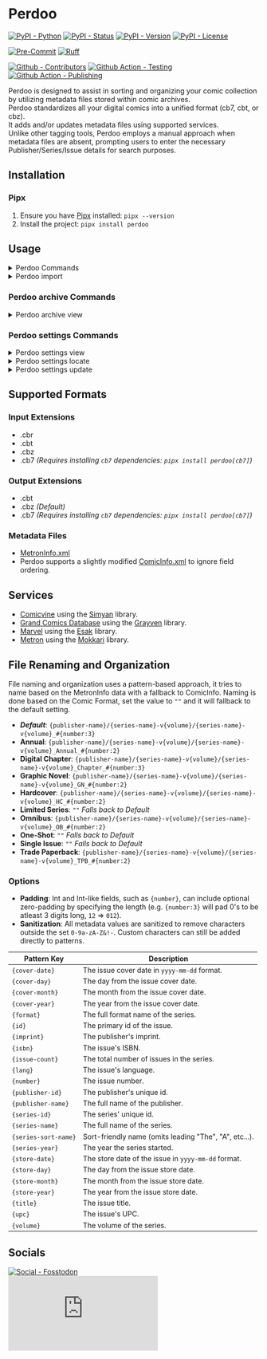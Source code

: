 # Perdoo

[![PyPI - Python](https://img.shields.io/pypi/pyversions/Perdoo.svg?logo=PyPI&label=Python&style=flat-square)](https://pypi.python.org/pypi/Perdoo/)
[![PyPI - Status](https://img.shields.io/pypi/status/Perdoo.svg?logo=PyPI&label=Status&style=flat-square)](https://pypi.python.org/pypi/Perdoo/)
[![PyPI - Version](https://img.shields.io/pypi/v/Perdoo.svg?logo=PyPI&label=Version&style=flat-square)](https://pypi.python.org/pypi/Perdoo/)
[![PyPI - License](https://img.shields.io/pypi/l/Perdoo.svg?logo=PyPI&label=License&style=flat-square)](https://opensource.org/licenses/MIT)

[![Pre-Commit](https://img.shields.io/badge/pre--commit-enabled-informational?logo=pre-commit&style=flat-square)](https://github.com/pre-commit/pre-commit)
[![Ruff](https://img.shields.io/badge/ruff-enabled-informational?logo=ruff&style=flat-square)](https://github.com/astral-sh/ruff)

[![Github - Contributors](https://img.shields.io/github/contributors/Buried-In-Code/Perdoo.svg?logo=Github&label=Contributors&style=flat-square)](https://github.com/Buried-In-Code/Perdoo/graphs/contributors)
[![Github Action - Testing](https://img.shields.io/github/actions/workflow/status/Buried-In-Code/Perdoo/testing.yaml?branch=main&logo=Github&label=Testing&style=flat-square)](https://github.com/Buried-In-Code/Perdoo/actions/workflows/testing.yaml)
[![Github Action - Publishing](https://img.shields.io/github/actions/workflow/status/Buried-In-Code/Perdoo/publishing.yaml?branch=main&logo=Github&label=Publishing&style=flat-square)](https://github.com/Buried-In-Code/Perdoo/actions/workflows/publishing.yaml)


Perdoo is designed to assist in sorting and organizing your comic collection by utilizing metadata files stored within comic archives.\
Perdoo standardizes all your digital comics into a unified format (cb7, cbt, or cbz).\
It adds and/or updates metadata files using supported services.\
Unlike other tagging tools, Perdoo employs a manual approach when metadata files are absent, prompting users to enter the necessary Publisher/Series/Issue details for search purposes.

## Installation

### Pipx

1. Ensure you have [Pipx](https://pipx.pypa.io/stable/) installed: `pipx --version`
2. Install the project: `pipx install perdoo`

## Usage

<details><summary>Perdoo Commands</summary>

  <!-- RICH-CODEX hide_command: true -->
  ![`uv run Perdoo --help`](docs/img/perdoo-commands.svg)

</details>
<details><summary>Perdoo import</summary>

  <!-- RICH-CODEX hide_command: true -->
  ![`uv run Perdoo import --help`](docs/img/perdoo-import.svg)

</details>

### Perdoo archive Commands

<details><summary>Perdoo archive view</summary>

  <!-- RICH-CODEX hide_command: true -->
  ![`uv run Perdoo archive view --help`](docs/img/perdoo-archive-view.svg)

</details>

### Perdoo settings Commands

<details><summary>Perdoo settings view</summary>

  <!-- RICH-CODEX hide_command: true -->
  ![`uv run Perdoo settings view --help`](docs/img/perdoo-settings-view.svg)

</details>
<details><summary>Perdoo settings locate</summary>

  <!-- RICH-CODEX hide_command: true -->
  ![`uv run Perdoo settings locate --help`](docs/img/perdoo-settings-locate.svg)

</details>
<details><summary>Perdoo settings update</summary>

  <!-- RICH-CODEX hide_command: true -->
  ![`uv run Perdoo settings update --help`](docs/img/perdoo-settings-update.svg)

</details>

## Supported Formats

### Input Extensions

- .cbr
- .cbt
- .cbz
- .cb7 _(Requires installing `cb7` dependencies: `pipx install perdoo[cb7]`)_

### Output Extensions

- .cbt
- .cbz _(Default)_
- .cb7 _(Requires installing `cb7` dependencies: `pipx install perdoo[cb7]`)_

### Metadata Files

- [MetronInfo.xml](https://github.com/Metron-Project/metroninfo)
- Perdoo supports a slightly modified [ComicInfo.xml](https://github.com/anansi-project/comicinfo) to ignore field ordering.

## Services

- [Comicvine](https://comicvine.gamespot.com) using the [Simyan](https://github.com/Metron-Project/Simyan) library.
- [Grand Comics Database](https://www.comics.org) using the [Grayven](https://github.com/Buried-In-Code/Grayven) library.
- [Marvel](https://www.marvel.com/comics) using the [Esak](https://github.com/Metron-Project/Esak) library.
- [Metron](https://metron.cloud) using the [Mokkari](https://github.com/Metron-Project/Mokkari) library.

## File Renaming and Organization

File naming and organization uses a pattern-based approach, it tries to name based on the MetronInfo data with a fallback to ComicInfo.
Naming is done based on the Comic Format, set the value to `""` and it will fallback to the default setting.

- **_Default_**: `{publisher-name}/{series-name}-v{volume}/{series-name}-v{volume}_#{number:3}`
- **Annual**: `{publisher-name}/{series-name}-v{volume}/{series-name}-v{volume}_Annual_#{number:2}`
- **Digital Chapter**: `{publisher-name}/{series-name}-v{volume}/{series-name}-v{volume}_Chapter_#{number:3}`
- **Graphic Novel**: `{publisher-name}/{series-name}-v{volume}/{series-name}-v{volume}_GN_#{number:2}`
- **Hardcover**: `{publisher-name}/{series-name}-v{volume}/{series-name}-v{volume}_HC_#{number:2}`
- **Limited Series**: `""` _Falls back to Default_
- **Omnibus**: `{publisher-name}/{series-name}-v{volume}/{series-name}-v{volume}_OB_#{number:2}`
- **One-Shot**: `""` _Falls back to Default_
- **Single Issue**: `""` _Falls back to Default_
- **Trade Paperback**: `{publisher-name}/{series-name}-v{volume}/{series-name}-v{volume}_TPB_#{number:2}`

### Options

- **Padding**: Int and Int-like fields, such as `{number}`, can include optional zero-padding by specifying the length (e.g. `{number:3}` will pad 0's to be atleast 3 digits long, `12` => `012`).
- **Sanitization**: All metadata values are sanitized to remove characters outside the set `0-9a-zA-Z&!-`. Custom characters can still be added directly to patterns.

| Pattern Key          | Description                                            |
| -------------------- | ------------------------------------------------------ |
| `{cover-date}`       | The issue cover date in `yyyy-mm-dd` format.           |
| `{cover-day}`        | The day from the issue cover date.                     |
| `{cover-month}`      | The month from the issue cover date.                   |
| `{cover-year}`       | The year from the issue cover date.                    |
| `{format}`           | The full format name of the series.                    |
| `{id}`               | The primary id of the issue.                           |
| `{imprint}`          | The publisher's imprint.                               |
| `{isbn}`             | The issue's ISBN.                                      |
| `{issue-count}`      | The total number of issues in the series.              |
| `{lang}`             | The issue's language.                                  |
| `{number}`           | The issue number.                                      |
| `{publisher-id}`     | The publisher's unique id.                             |
| `{publisher-name}`   | The full name of the publisher.                        |
| `{series-id}`        | The series' unique id.                                 |
| `{series-name}`      | The full name of the series.                           |
| `{series-sort-name}` | Sort-friendly name (omits leading "The", "A", etc...). |
| `{series-year}`      | The year the series started.                           |
| `{store-date}`       | The store date of the issue in `yyyy-mm-dd` format.    |
| `{store-day}`        | The day from the issue store date.                     |
| `{store-month}`      | The month from the issue store date.                   |
| `{store-year}`       | The year from the issue store date.                    |
| `{title}`            | The issue title.                                       |
| `{upc}`              | The issue's UPC.                                       |
| `{volume}`           | The volume of the series.                              |

## Socials

[![Social - Fosstodon](https://img.shields.io/badge/%40BuriedInCode-teal?label=Fosstodon&logo=mastodon&style=for-the-badge)](https://fosstodon.org/@BuriedInCode)\
[![Social - Matrix](https://img.shields.io/matrix/The-Dev-Environment:matrix.org?label=The-Dev-Environment&logo=matrix&style=for-the-badge)](https://matrix.to/#/#The-Dev-Environment:matrix.org)
